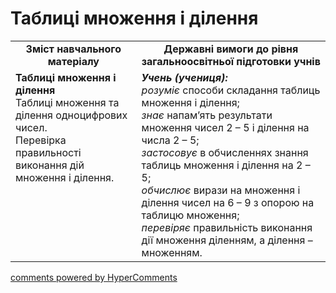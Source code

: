 <div id="hypercomments_widget" class="js-hypercomments-widget invisible"></div>

# Таблиці множення і ділення
<table>
  <tr>
    <td width="40%" align="center"><b>Зміст навчального матеріалу<b></td>
    <td width="60%" align="center"><b>Державні вимоги до рівня загальноосвітньої підготовки учнів</b></td>
  </tr>
  <tr>
    <td width="40%" style="vertical-align:top !important;"><b>Таблиці множення і ділення</b><br>
Таблиці множення та ділення одноцифрових чисел.<br>
Перевірка правильності виконання дій множення і ділення.<br></td>
    <td width="60%" style="vertical-align:top !important;"><i><b>Учень (учениця):</b></i><br>
<i>розуміє</i> способи складання таблиць множення і ділення;<br>
<i>знає</i> напам’ять результати множення чисел 2 – 5 і ділення на числа 2 – 5;<br>
<i>застосовує</i> в обчисленнях знання таблиць множення і ділення на 2 – 5;<br>
<i>обчислює</i> вирази на множення і ділення чисел на 6 – 9 з опорою на таблицю множення;<br> 
<i>перевіряє</i> правильність виконання дії множення діленням, а ділення – множенням.<br></td>
  </tr>
</table>

<div class="js-hypercomments-container">
    <a href="http://hypercomments.com" class="hc-link" title="comments widget">comments powered by HyperComments</a>
</div>